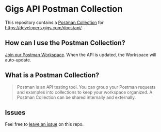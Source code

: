 # Gigs API Postman Collection

This repository contains a [Postman Collection](/collection.json) for <https://developers.gigs.com/docs/api/>.

## How can I use the Postman Collection?

[Join our Postman Workspace](https://www.postman.com/fern-api/workspace/fern-gigs). When the API is updated, the Workspace will auto-update.

## What is a Postman Collection?

> Postman is an API testing tool. You can group your Postman requests and examples into collections to keep your workspace organized. A Postman Collection can be shared internally and externally.

## Issues

Feel free to [leave an issue](https://github.com/fern-gigs/gigs-postman/issues) on this repo.
